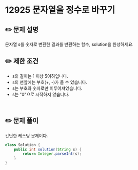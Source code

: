 # 12925 문자열을 정수로 바꾸기

## ✏️ **문제 설명**

문자열 s를 숫자로 변환한 결과를 반환하는 함수, solution을 완성하세요.

## ✏️ 제한 조건

- s의 길이는 1 이상 5이하입니다.
- s의 맨앞에는 부호(+, -)가 올 수 있습니다.
- s는 부호와 숫자로만 이루어져있습니다.
- s는 "0"으로 시작하지 않습니다.

<br>

## ✏️ 문제 풀이

간단한 케스팅 문제이다.

```java
class Solution {
    public int solution(String s) {        
        return Integer.parseInt(s);
    }
}
```